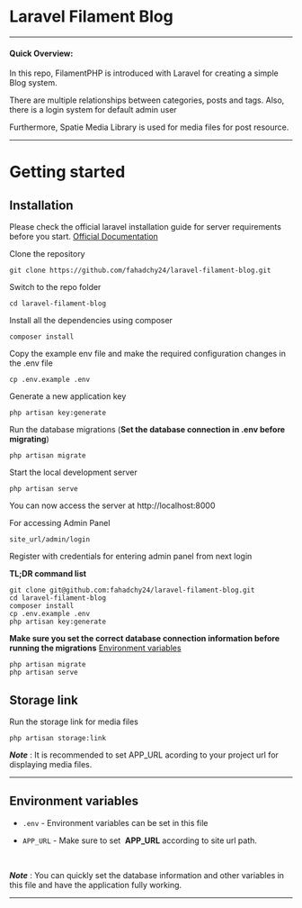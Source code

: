 # Laravel Filament Blog

----

#### Quick Overview:



 
In this repo, FilamentPHP is introduced with Laravel for creating a simple Blog system. 

There are multiple relationships between categories, posts and tags. Also, there is a login system for default admin user

Furthermore, Spatie Media Library is used for media files for post resource.

----------

# Getting started

## Installation

Please check the official laravel installation guide for server requirements before you start. [Official Documentation](https://laravel.com/docs/9.x/installation)

Clone the repository

    git clone https://github.com/fahadchy24/laravel-filament-blog.git

Switch to the repo folder

    cd laravel-filament-blog

Install all the dependencies using composer

    composer install

Copy the example env file and make the required configuration changes in the .env file

    cp .env.example .env

Generate a new application key

    php artisan key:generate


Run the database migrations (**Set the database connection in .env before migrating**)

    php artisan migrate

Start the local development server

    php artisan serve

You can now access the server at http://localhost:8000

For accessing Admin Panel

    site_url/admin/login

Register with credentials for entering admin panel from next login

**TL;DR command list**

    git clone git@github.com:fahadchy24/laravel-filament-blog.git
    cd laravel-filament-blog
    composer install
    cp .env.example .env
    php artisan key:generate
    
**Make sure you set the correct database connection information before running the migrations** [Environment variables](#environment-variables)

    php artisan migrate
    php artisan serve

## Storage link


Run the storage link for media files

    php artisan storage:link

***Note*** : It is recommended to set APP_URL acording to your project url for displaying media files.

    
----------


## Environment variables

- `.env` - Environment variables can be set in this file

- `APP_URL` - Make sure to set &nbsp;<b>APP_URL</b> according to site url path.

<br>

***Note*** : You can quickly set the database information and other variables in this file and have the application fully working.

----------